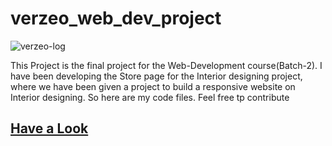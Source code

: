 # verzeo_web_dev_project

![verzeo-log](https://www.verzeo.in/new/images/test/logohi.png)

This Project is the final project for the Web-Development course(Batch-2). I have been developing the Store page for the Interior designing project,
where we have been given a project to build a responsive website on Interior designing. So here are my code files. Feel free tp contribute

## [Have a Look](https://kulendu.github.io/verzeo_web_dev_project/)
